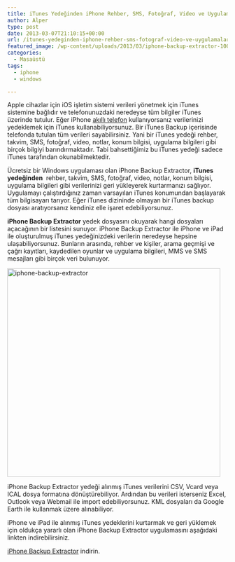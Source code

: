 ```yaml
---
title: iTunes Yedeğinden iPhone Rehber, SMS, Fotoğraf, Video ve Uygulamaları Kurtarın, Geri Yükleyin
author: Alper
type: post
date: 2013-03-07T21:10:15+00:00
url: /itunes-yedeginden-iphone-rehber-sms-fotograf-video-ve-uygulamalari-kurtarin-geri-yukleyin/
featured_image: /wp-content/uploads/2013/03/iphone-backup-extractor-100x100.png
categories:
  - Masaüstü
tags:
  - iphone
  - windows

---
```

Apple cihazlar için iOS işletim sistemi verileri yönetmek için iTunes sistemine bağlıdır ve telefonunuzdaki neredeyse tüm bilgiler iTunes üzerinde tutulur. Eğer iPhone [akıllı telefon][1] kullanıyorsanız verilerinizi yedeklemek için iTunes kullanabiliyorsunuz. Bir iTunes Backup içerisinde telefonda tutulan tüm verileri sayabilirsiniz. Yani bir iTunes yedeği rehber, takvim, SMS, fotoğraf, video, notlar, konum bilgisi, uygulama bilgileri gibi birçok bilgiyi barındırmaktadır. Tabi bahsettiğimiz bu iTunes yedeği sadece iTunes tarafından okunabilmektedir.

Ücretsiz bir Windows uygulaması olan iPhone Backup Extractor, **iTunes yedeğinden**  rehber, takvim, SMS, fotoğraf, video, notlar, konum bilgisi, uygulama bilgileri gibi verilerinizi geri yükleyerek kurtarmanızı sağlıyor. Uygulamayı çalıştırdığınız zaman varsayılan iTunes konumundan başlayarak tüm bilgisayarı tarıyor. Eğer iTunes dizininde olmayan bir iTunes backup dosyası aratıyorsanız kendiniz elle işaret edebiliyorsunuz.

**iPhone Backup Extractor** yedek dosyasını okuyarak hangi dosyaları açacağının bir listesini sunuyor. iPhone Backup Extractor ile iPhone ve iPad ile oluşturulmuş iTunes yedeğinizdeki verilerin neredeyse hepsine ulaşabiliyorsunuz. Bunların arasında, rehber ve kişiler, arama geçmişi ve çağrı kayıtları, kaydedilen oyunlar ve uygulama bilgileri, MMS ve SMS mesajları gibi birçok veri bulunuyor.

<img class="alignnone size-full wp-image-12531" alt="iphone-backup-extractor" src="https://www.murekkep.org/wp-content/uploads/2013/03/iphone-backup-extractor.png" width="487" height="476" srcset="https://www.murekkep.org/wp-content/uploads/2013/03/iphone-backup-extractor.png 487w, https://www.murekkep.org/wp-content/uploads/2013/03/iphone-backup-extractor-400x390.png 400w, https://www.murekkep.org/wp-content/uploads/2013/03/iphone-backup-extractor-50x48.png 50w, https://www.murekkep.org/wp-content/uploads/2013/03/iphone-backup-extractor-102x100.png 102w, https://www.murekkep.org/wp-content/uploads/2013/03/iphone-backup-extractor-204x200.png 204w, https://www.murekkep.org/wp-content/uploads/2013/03/iphone-backup-extractor-312x305.png 312w" sizes="(max-width: 487px) 100vw, 487px" /> 

iPhone Backup Extractor yedeği alınmış iTunes verilerini CSV, Vcard veya ICAL dosya formatına dönüştürebiliyor. Ardından bu verileri isterseniz Excel, Outlook veya Webmail ile import edebiliyorsunuz. KML dosyaları da Google Earth ile kullanmak üzere alınabiliyor.

iPhone ve iPad ile alınmış iTunes yedeklerini kurtarmak ve geri yüklemek için oldukça yararlı olan iPhone Backup Extractor uygulamasını aşağıdaki linkten indirebilirsiniz.

<a href="http://www.iphonebackupextractor.com/" target="_blank">iPhone Backup Extractor</a> indirin.

 [1]: https://www.murekkep.org/telefon "telefon"